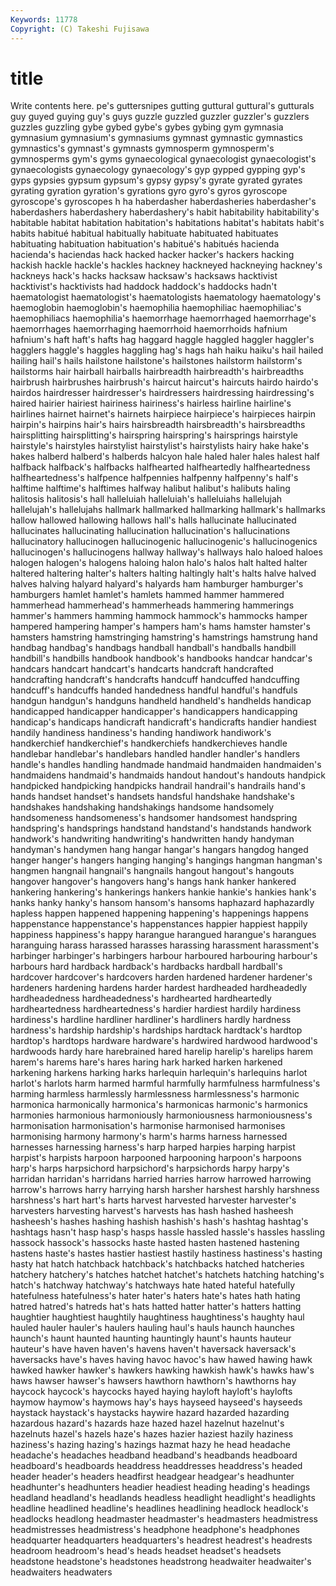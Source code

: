 ```yaml
---
Keywords: 11778 
Copyright: (C) Takeshi Fujisawa
---
```


# title

Write contents here.
pe's guttersnipes gutting guttural guttural's gutturals guy guyed guying
guy's guys guzzle guzzled guzzler guzzler's guzzlers guzzles guzzling gybe
gybed gybe's gybes gybing gym gymnasia gymnasium gymnasium's gymnasiums gymnast
gymnastic gymnastics gymnastics's gymnast's gymnasts gymnosperm gymnosperm's gymnosperms gym's gyms
gynaecological gynaecologist gynaecologist's gynaecologists gynaecology gynaecology's gyp gypped gypping gyp's
gyps gypsies gypsum gypsum's gypsy gypsy's gyrate gyrated gyrates gyrating
gyration gyration's gyrations gyro gyro's gyros gyroscope gyroscope's gyroscopes h
ha haberdasher haberdasheries haberdasher's haberdashers haberdashery haberdashery's habit habitability habitability's
habitable habitat habitation habitation's habitations habitat's habitats habit's habits habitué
habitual habitually habituate habituated habituates habituating habituation habituation's habitué's habitués
hacienda hacienda's haciendas hack hacked hacker hacker's hackers hacking hackish
hackle hackle's hackles hackney hackneyed hackneying hackney's hackneys hack's hacks
hacksaw hacksaw's hacksaws hacktivist hacktivist's hacktivists had haddock haddock's haddocks
hadn't haematologist haematologist's haematologists haematology haematology's haemoglobin haemoglobin's haemophilia haemophiliac
haemophiliac's haemophiliacs haemophilia's haemorrhage haemorrhaged haemorrhage's haemorrhages haemorrhaging haemorrhoid haemorrhoids
hafnium hafnium's haft haft's hafts hag haggard haggle haggled haggler
haggler's hagglers haggle's haggles haggling hag's hags hah haiku haiku's
hail hailed hailing hail's hails hailstone hailstone's hailstones hailstorm hailstorm's
hailstorms hair hairball hairballs hairbreadth hairbreadth's hairbreadths hairbrush hairbrushes hairbrush's
haircut haircut's haircuts hairdo hairdo's hairdos hairdresser hairdresser's hairdressers hairdressing
hairdressing's haired hairier hairiest hairiness hairiness's hairless hairline hairline's hairlines
hairnet hairnet's hairnets hairpiece hairpiece's hairpieces hairpin hairpin's hairpins hair's
hairs hairsbreadth hairsbreadth's hairsbreadths hairsplitting hairsplitting's hairspring hairspring's hairsprings hairstyle
hairstyle's hairstyles hairstylist hairstylist's hairstylists hairy hake hake's hakes halberd
halberd's halberds halcyon hale haled haler hales halest half halfback
halfback's halfbacks halfhearted halfheartedly halfheartedness halfheartedness's halfpence halfpennies halfpenny halfpenny's
half's halftime halftime's halftimes halfway halibut halibut's halibuts haling halitosis
halitosis's hall halleluiah halleluiah's halleluiahs hallelujah hallelujah's hallelujahs hallmark hallmarked
hallmarking hallmark's hallmarks hallow hallowed hallowing hallows hall's halls hallucinate
hallucinated hallucinates hallucinating hallucination hallucination's hallucinations hallucinatory hallucinogen hallucinogenic hallucinogenic's
hallucinogenics hallucinogen's hallucinogens hallway hallway's hallways halo haloed haloes halogen
halogen's halogens haloing halon halo's halos halt halted halter haltered
haltering halter's halters halting haltingly halt's halts halve halved halves
halving halyard halyard's halyards ham hamburger hamburger's hamburgers hamlet hamlet's
hamlets hammed hammer hammered hammerhead hammerhead's hammerheads hammering hammerings hammer's
hammers hamming hammock hammock's hammocks hamper hampered hampering hamper's hampers
ham's hams hamster hamster's hamsters hamstring hamstringing hamstring's hamstrings hamstrung
hand handbag handbag's handbags handball handball's handballs handbill handbill's handbills
handbook handbook's handbooks handcar handcar's handcars handcart handcart's handcarts handcraft
handcrafted handcrafting handcraft's handcrafts handcuff handcuffed handcuffing handcuff's handcuffs handed
handedness handful handful's handfuls handgun handgun's handguns handheld handheld's handhelds
handicap handicapped handicapper handicapper's handicappers handicapping handicap's handicaps handicraft handicraft's
handicrafts handier handiest handily handiness handiness's handing handiwork handiwork's handkerchief
handkerchief's handkerchiefs handkerchieves handle handlebar handlebar's handlebars handled handler handler's
handlers handle's handles handling handmade handmaid handmaiden handmaiden's handmaidens handmaid's
handmaids handout handout's handouts handpick handpicked handpicking handpicks handrail handrail's
handrails hand's hands handset handset's handsets handsful handshake handshake's handshakes
handshaking handshakings handsome handsomely handsomeness handsomeness's handsomer handsomest handspring handspring's
handsprings handstand handstand's handstands handwork handwork's handwriting handwriting's handwritten handy
handyman handyman's handymen hang hangar hangar's hangars hangdog hanged hanger
hanger's hangers hanging hanging's hangings hangman hangman's hangmen hangnail hangnail's
hangnails hangout hangout's hangouts hangover hangover's hangovers hang's hangs hank
hanker hankered hankering hankering's hankerings hankers hankie hankie's hankies hank's
hanks hanky hanky's hansom hansom's hansoms haphazard haphazardly hapless happen
happened happening happening's happenings happens happenstance happenstance's happenstances happier happiest
happily happiness happiness's happy harangue harangued harangue's harangues haranguing harass
harassed harasses harassing harassment harassment's harbinger harbinger's harbingers harbour harboured
harbouring harbour's harbours hard hardback hardback's hardbacks hardball hardball's hardcover
hardcover's hardcovers harden hardened hardener hardener's hardeners hardening hardens harder
hardest hardheaded hardheadedly hardheadedness hardheadedness's hardhearted hardheartedly hardheartedness hardheartedness's hardier
hardiest hardily hardiness hardiness's hardline hardliner hardliner's hardliners hardly hardness
hardness's hardship hardship's hardships hardtack hardtack's hardtop hardtop's hardtops hardware
hardware's hardwired hardwood hardwood's hardwoods hardy hare harebrained hared harelip
harelip's harelips harem harem's harems hare's hares haring hark harked
harken harkened harkening harkens harking harks harlequin harlequin's harlequins harlot
harlot's harlots harm harmed harmful harmfully harmfulness harmfulness's harming harmless
harmlessly harmlessness harmlessness's harmonic harmonica harmonically harmonica's harmonicas harmonic's harmonics
harmonies harmonious harmoniously harmoniousness harmoniousness's harmonisation harmonisation's harmonise harmonised harmonises
harmonising harmony harmony's harm's harms harness harnessed harnesses harnessing harness's
harp harped harpies harping harpist harpist's harpists harpoon harpooned harpooning
harpoon's harpoons harp's harps harpsichord harpsichord's harpsichords harpy harpy's harridan
harridan's harridans harried harries harrow harrowed harrowing harrow's harrows harry
harrying harsh harsher harshest harshly harshness harshness's hart hart's harts
harvest harvested harvester harvester's harvesters harvesting harvest's harvests has hash
hashed hasheesh hasheesh's hashes hashing hashish hashish's hash's hashtag hashtag's
hashtags hasn't hasp hasp's hasps hassle hassled hassle's hassles hassling
hassock hassock's hassocks haste hasted hasten hastened hastening hastens haste's
hastes hastier hastiest hastily hastiness hastiness's hasting hasty hat hatch
hatchback hatchback's hatchbacks hatched hatcheries hatchery hatchery's hatches hatchet hatchet's
hatchets hatching hatching's hatch's hatchway hatchway's hatchways hate hated hateful
hatefully hatefulness hatefulness's hater hater's haters hate's hates hath hating
hatred hatred's hatreds hat's hats hatted hatter hatter's hatters hatting
haughtier haughtiest haughtily haughtiness haughtiness's haughty haul hauled hauler hauler's
haulers hauling haul's hauls haunch haunches haunch's haunt haunted haunting
hauntingly haunt's haunts hauteur hauteur's have haven haven's havens haven't
haversack haversack's haversacks have's haves having havoc havoc's haw hawed
hawing hawk hawked hawker hawker's hawkers hawking hawkish hawk's hawks
haw's haws hawser hawser's hawsers hawthorn hawthorn's hawthorns hay haycock
haycock's haycocks hayed haying hayloft hayloft's haylofts haymow haymow's haymows
hay's hays hayseed hayseed's hayseeds haystack haystack's haystacks haywire hazard
hazarded hazarding hazardous hazard's hazards haze hazed hazel hazelnut hazelnut's
hazelnuts hazel's hazels haze's hazes hazier haziest hazily haziness haziness's
hazing hazing's hazings hazmat hazy he head headache headache's headaches
headband headband's headbands headboard headboard's headboards headdress headdresses headdress's headed
header header's headers headfirst headgear headgear's headhunter headhunter's headhunters headier
headiest heading heading's headings headland headland's headlands headless headlight headlight's
headlights headline headlined headline's headlines headlining headlock headlock's headlocks headlong
headmaster headmaster's headmasters headmistress headmistresses headmistress's headphone headphone's headphones headquarter
headquarters headquarters's headrest headrest's headrests headroom headroom's head's heads headset
headset's headsets headstone headstone's headstones headstrong headwaiter headwaiter's headwaiters headwaters
